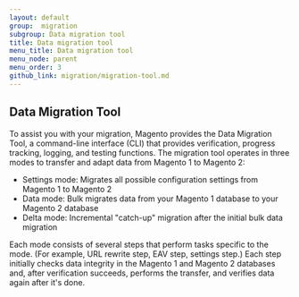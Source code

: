 ```yaml
---
layout: default
group:  migration
subgroup: Data migration tool
title: Data migration tool
menu_title: Data migration tool
menu_node: parent
menu_order: 3
github_link: migration/migration-tool.md
---
```


  
<h2>Data Migration Tool</h2>

To assist you with your migration, Magento provides the Data Migration Tool, a command-line interface (CLI) that provides verification, progress tracking, logging, and testing functions. The migration tool operates in three modes to transfer and adapt data from Magento 1 to Magento 2:
* Settings mode: Migrates all possible configuration settings from Magento 1 to Magento 2
* Data mode: Bulk migrates data from your Magento 1 database to your Magento 2 database
* Delta mode: Incremental "catch-up" migration after the initial bulk data migration

Each mode consists of several steps that perform tasks specific to the mode. (For example, URL rewrite step, EAV step, settings step.) Each step initially checks data integrity in the Magento 1 and Magento 2 databases and, after verification succeeds, performs the transfer, and verifies data again after it's done.
